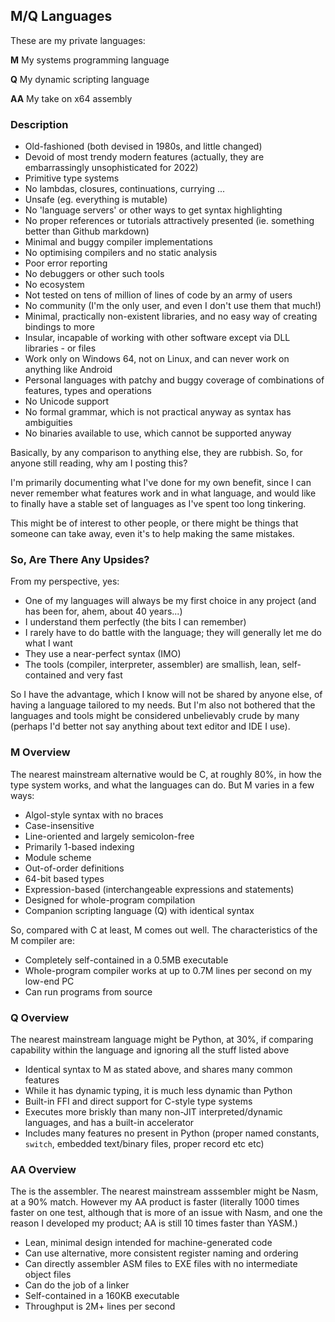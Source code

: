 ## M/Q Languages

These are my private languages:

**M** My systems programming language

**Q** My dynamic scripting language

**AA** My take on x64 assembly

### Description

* Old-fashioned (both devised in 1980s, and little changed)
* Devoid of most trendy modern features (actually, they are embarrassingly unsophisticated for 2022)
* Primitive type systems
* No lambdas, closures, continuations, currying ...
* Unsafe (eg. everything is mutable)
* No 'language servers' or other ways to get syntax highlighting
* No proper references or tutorials attractively presented (ie. something better than Github markdown)
* Minimal and buggy compiler implementations
* No optimising compilers and no static analysis
* Poor error reporting
* No debuggers or other such tools
* No ecosystem
* Not tested on tens of million of lines of code by an army of users
* No community (I'm the only user, and even I don't use them that much!)
* Minimal, practically non-existent libraries, and no easy way of creating bindings to more
* Insular, incapable of working with other software except via DLL libraries - or files
* Work only on Windows 64, not on Linux, and can never work on anything like Android
* Personal languages with patchy and buggy coverage of combinations of features, types and operations
* No Unicode support
* No formal grammar, which is not practical anyway as syntax has ambiguities
* No binaries available to use, which cannot be supported anyway

Basically, by any comparison to anything else, they are rubbish. So, for anyone still reading, why am I posting this?

I'm primarily documenting what I've done for my own benefit, since I can never remember what features work and in what language, and would like to finally have a stable set of languages as I've spent too long tinkering.

This might be of interest to other people, or there might be things that someone can take away, even it's to help making the same mistakes.

### So, Are There Any Upsides?

From my perspective, yes:

* One of my languages will always be my first choice in any project (and has been for, ahem, about 40 years...)
* I understand them perfectly (the bits I can remember)
* I rarely have to do battle with the language; they will generally let me do what I want
* They use a near-perfect syntax (IMO)
* The tools (compiler, interpreter, assembler) are smallish, lean, self-contained and very fast

So I have the advantage, which I know will not be shared by anyone else, of having a language tailored to my needs. But I'm also not bothered that the languages and tools might be considered unbelievably crude by many (perhaps I'd better not say anything about text editor and IDE I use).

### M Overview

The nearest mainstream alternative would be C, at roughly 80%, in how the type system works, and what the languages can do. But M varies in a few ways:

* Algol-style syntax with no braces
* Case-insensitive
* Line-oriented and largely semicolon-free
* Primarily 1-based indexing
* Module scheme
* Out-of-order definitions
* 64-bit based types
* Expression-based (interchangeable expressions and statements)
* Designed for whole-program compilation
* Companion scripting language (Q) with identical syntax

So, compared with C at least, M comes out well. The characteristics of the M compiler are:

* Completely self-contained in a 0.5MB executable
* Whole-program compiler works at up to 0.7M lines per second on my low-end PC
* Can run programs from source

### Q Overview

The nearest mainstream language might be Python, at 30%, if comparing capability within the language and ignoring all the stuff listed above

* Identical syntax to M as stated above, and shares many common features
* While it has dynamic typing, it is much less dynamic than Python
* Built-in FFI and direct support for C-style type systems
* Executes more briskly than many non-JIT interpreted/dynamic languages, and has a built-in accelerator
* Includes many features no present in Python (proper named constants, `switch`, embedded text/binary files, proper record etc etc)

### AA Overview

The is the assembler. The nearest mainstream asssembler might be Nasm, at a 90% match. However my AA product is faster (literally 1000 times faster on one test, although that is more of an issue with Nasm, and one the reason I developed my product; AA is still 10 times faster than YASM.)

* Lean, minimal design intended for machine-generated code
* Can use alternative, more consistent register naming and ordering
* Can directly assembler ASM files to EXE files with no intermediate object files
* Can do the job of a linker
* Self-contained in a 160KB executable
* Throughput is 2M+ lines per second



